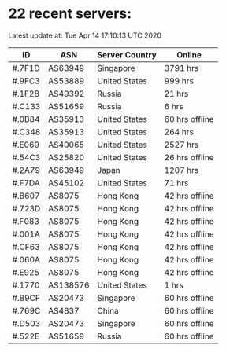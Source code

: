 # 22 recent servers:

Latest update at: Tue Apr 14 17:10:13 UTC 2020

| ID | ASN | Server Country | Online |
| -- | --- | -------------- | ------ |
| #.7F1D | AS63949 | Singapore | 3791 hrs |
| #.9FC3 | AS53889 | United States | 999 hrs |
| #.1F2B | AS49392 | Russia | 21 hrs |
| #.C133 | AS51659 | Russia | 6 hrs |
| #.0B84 | AS35913 | United States | 60 hrs offline |
| #.C348 | AS35913 | United States | 264 hrs |
| #.E069 | AS40065 | United States | 2527 hrs |
| #.54C3 | AS25820 | United States | 26 hrs offline |
| #.2A79 | AS63949 | Japan | 1207 hrs |
| #.F7DA | AS45102 | United States | 71 hrs |
| #.B607 | AS8075 | Hong Kong | 42 hrs offline |
| #.723D | AS8075 | Hong Kong | 42 hrs offline |
| #.F083 | AS8075 | Hong Kong | 42 hrs offline |
| #.001A | AS8075 | Hong Kong | 42 hrs offline |
| #.CF63 | AS8075 | Hong Kong | 42 hrs offline |
| #.060A | AS8075 | Hong Kong | 42 hrs offline |
| #.E925 | AS8075 | Hong Kong | 42 hrs offline |
| #.1770 | AS138576 | United States | 1 hrs |
| #.B9CF | AS20473 | Singapore | 60 hrs offline |
| #.769C | AS4837 | China | 60 hrs offline |
| #.D503 | AS20473 | Singapore | 60 hrs offline |
| #.522E | AS51659 | Russia | 60 hrs offline |

